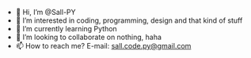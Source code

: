 - 👋 Hi, I’m @Sall-PY
- 👀 I’m interested in coding, programming, design and that kind of stuff
- 🌱 I’m currently learning Python
- 💞️ I’m looking to collaborate on nothing, haha
- 📫 How to reach me? E-mail: sall.code.py@gmail.com

<!---
Sall-PY/Sall-PY is a ✨ special ✨ repository because its `README.md` (this file) appears on your GitHub profile.
You can click the Preview link to take a look at your changes.
--->
